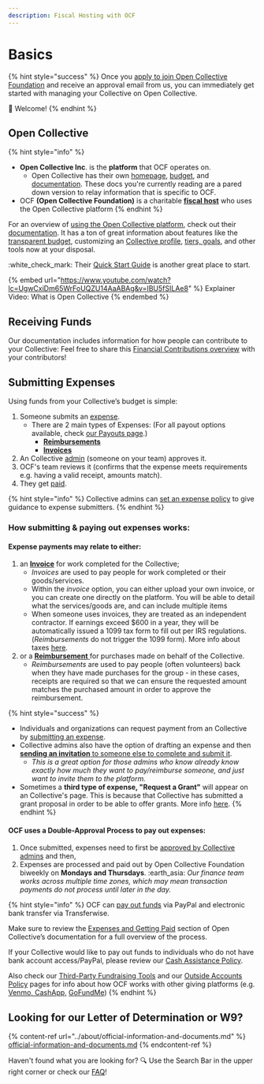 ```yaml
---
description: Fiscal Hosting with OCF
---
```


# Basics

{% hint style="success" %}
Once you [apply to join Open Collective Foundation](../getting-started/how-to-apply/) and receive an approval email from us, you can immediately get started with managing your Collective on Open Collective.

:tada: Welcome!
{% endhint %}

## Open Collective

{% hint style="info" %}
* **Open Collective Inc**. is the **platform** that OCF operates on.
  * Open Collective has their own [homepage](https://www.opencollective.com), [budget](https://opencollective.com/opencollective#category-ABOUT), and [documentation](https://docs.opencollective.com/help/). These docs you're currently reading are a pared down version to relay information that is specific to OCF.
* OCF **(Open Collective Foundation)** is a charitable [**fiscal host**](../what-we-offer/fiscal-hosting.md) who uses the Open Collective platform
{% endhint %}

For an overview of [using the Open Collective platform](https://opencollective.com/how-it-works), check out their[ documentation](https://docs.opencollective.com). It has a ton of great information about features like the [transparent budget](https://docs.opencollective.com/help/collectives/budget), customizing an [Collective profile](https://docs.opencollective.com/help/collectives/customize-collective), [tiers, goals](https://docs.opencollective.com/help/collectives/tiers-goals), and other tools now at your disposal.

:white\_check\_mark: Their [Quick Start Guide](https://docs.opencollective.com/help/collectives/quick-start-guide) is another great place to start.

{% embed url="https://www.youtube.com/watch?lc=UgwCxiDm65WrFoUQZU14AaABAg&v=IBU5fSILAe8" %}
Explainer Video: What is Open Collective
{% endembed %}

## Receiving Funds

Our documentation includes information for how people can contribute to your Collective: Feel free to share this [Financial Contributions overview](financial-contributions/) with your contributors!

## Submitting Expenses

Using funds from your Collective’s budget is simple:

1. Someone submits an [expense](https://docs.opencollective.com/help/expenses-and-getting-paid/submitting-expenses).
   * There are 2 main types of Expenses: (For all payout options available, check [our Payouts page](payouts.md).)
     * [**Reimbursements**](https://docs.opencollective.com/help/expenses-and-getting-paid/submitting-expenses#reimbursements)
     * [**Invoices**](https://docs.opencollective.com/help/expenses-and-getting-paid/submitting-expenses#invoices)
2. An Collective [admin](https://docs.opencollective.com/help/collectives/core-contributors#roles) (someone on your team) approves it.
3. OCF's team reviews it (confirms that the expense meets requirements e.g. having a valid receipt, amounts match).
4. They get [paid](https://docs.opencollective.com/help/fiscal-hosts/payouts#what-payment-methods-do-you-support-for-withdrawals).

{% hint style="info" %}
Collective admins can [set an expense policy](https://docs.opencollective.com/help/collectives/expense-policy) to give guidance to expense submitters.
{% endhint %}

### How submitting & paying out expenses works:

#### **Expense** payments may relate to either:

1. an [**Invoice**](https://docs.opencollective.com/help/expenses-and-getting-paid/submitting-expenses#invoices) for work completed for the Collective;
   * _Invoices_ are used to pay people for work completed or their goods/services.
   * Within the _invoice_ option, you can either upload your own invoice, or you can create one directly on the platform. You will be able to detail what the services/goods are, and can include multiple items
   * When someone uses invoices, they are treated as an independent contractor. If earnings exceed $600 in a year, they will be automatically issued a 1099 tax form to fill out per IRS regulations. (_Reimbursements_ do not trigger the 1099 form). More info about taxes [here](https://docs.opencollective.com/help/expenses-and-getting-paid/tax-information).
2. or a [**Reimbursement** ](https://docs.opencollective.com/help/expenses-and-getting-paid/submitting-expenses#reimbursements)for purchases made on behalf of the Collective.
   * _Reimbursements_ are used to pay people (often volunteers) back when they have made purchases for the group - in these cases, receipts are required so that we can ensure the requested amount matches the purchased amount in order to approve the reimbursement.

{% hint style="success" %}
* Individuals and organizations can request payment from an Collective by [submitting an expense](https://docs.opencollective.com/help/expenses-and-getting-paid/submitting-expenses).
* Collective admins also have the option of drafting an expense and then [**sending an invitation** to someone else to complete and submit it](https://docs.opencollective.com/help/expenses-and-getting-paid/submitting-expenses#inviting-a-third-party-to-submit-an-expense).
  * _This is a great option for those admins who know already know exactly how much they want to pay/reimburse someone, and just want to invite them to the platform._
* Sometimes a **third type of expense, "Request a Grant"** will appear on an Collective's page. This is because that Collective has submitted a grant proposal in order to be able to offer grants. More info [here](https://docs.opencollective.foundation/how-it-works/about-grantmaking).
{% endhint %}

#### OCF uses a Double-Approval Process to pay out expenses:

1. Once submitted, expenses need to first be [approved by Collective admins](https://docs.opencollective.com/help/collectives/approving-expenses) and then,
2. Expenses are processed and paid out by Open Collective Foundation biweekly on **Mondays and Thursdays**. :earth\_asia: _Our finance team works across multiple time zones, which may mean transaction payments do not process until later in the day._

{% hint style="info" %}
OCF can [pay out funds](https://docs.opencollective.com/help/expenses-and-getting-paid/expenses#by-what-method-can-i-get-paid) via PayPal and electronic bank transfer via Transferwise.

Make sure to review the [Expenses and Getting Paid](https://docs.opencollective.com/help/expenses-and-getting-paid/expenses) section of Open Collective’s documentation for a full overview of the process.

If your Collective would like to pay out funds to individuals who do not have bank account access/PayPal, please review our [Cash Assistance Policy](https://docs.opencollective.foundation/how-it-works/processes-and-limitations/cash-assistance-policy).

Also check our [Third-Party Fundraising Tools](financial-contributions/third-party-fundraising-tools-and-benefits/) and our [Outside Accounts Policy](policies/outside-accounts-policy.md) pages for info about how OCF works with other giving platforms (e.g. [Venmo, CashApp,](financial-contributions/third-party-fundraising-tools-and-benefits/#venmo-and-cash-app) [GoFundMe](financial-contributions/third-party-fundraising-tools-and-benefits/#third-party-tools))
{% endhint %}

## Looking for our Letter of Determination or W9?

{% content-ref url="../about/official-information-and-documents.md" %}
[official-information-and-documents.md](../about/official-information-and-documents.md)
{% endcontent-ref %}

Haven't found what you are looking for? :mag: Use the Search Bar in the upper right corner or check our [FAQ](broken-reference/)!

